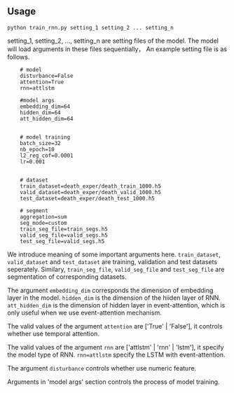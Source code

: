 ## Usage
`python train_rnn.py setting_1 setting_2 ... setting_n`

setting_1, setting_2, ..., setting_n are setting files of the model. 
The model will load arguments in these files sequentially， 
An example setting file is as follows.

        # model
        disturbance=False
        attention=True
        rnn=attlstm

        #model args
        embedding_dim=64
        hidden_dim=64
        att_hidden_dim=64


        # model training 
        batch_size=32
        nb_epoch=10
        l2_reg_cof=0.0001
        lr=0.001


        # dataset
        train_dataset=death_exper/death_train_1000.h5
        valid_dataset=death_exper/death_valid_1000.h5
        test_dataset=death_exper/death_test_1000.h5

        # segment
        aggregation=sum
        seg_mode=custom
        train_seg_file=train_segs.h5
        valid_seg_file=valid_segs.h5
        test_seg_file=valid_segs.h5
        

We introduce meaning of some important arguments here.
`train_dataset`, `valid_dataset` and `test_dataset` are training, validation and test datasets seperately. 
Similary, `train_seg_file`, `valid_seg_file` and `test_seg_file` are segmentation of corresponding datasets.

The argument `embedding_dim` corresponds the dimension of embedding layer in the model. `hidden_dim` is the dimension of the hiiden layer of RNN. 
`att_hidden_dim` is the dimension of  hidden layer in event-attention, which is only useful when we use event-attention mechanism.

The valid values of the argument `attention` are ['True' | 'False'], it controls whether use temporal attention. 

The valid values of the argument `rnn` are ['attlstm' | 'rnn' | 'lstm'], it specify the model type of RNN. `rnn=attlstm` specify the LSTM with event-attention.

The argument `disturbance` controls whether use numeric feature.

Arguments in 'model args' section controls the process of model training.













